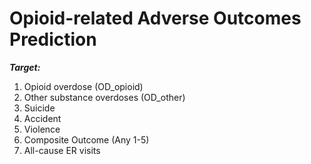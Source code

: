 # Opioid-related Adverse Outcomes Prediction
_**Target:**_
1. Opioid overdose (OD_opioid)
2. Other substance overdoses (OD_other)
3. Suicide
4. Accident
5. Violence
6. Composite Outcome (Any 1-5)
7. All-cause ER visits
